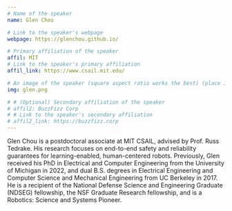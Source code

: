 ```yaml
---
# Name of the speaker
name: Glen Chou

# Link to the speaker's webpage
webpage: https://glenchou.github.io/

# Primary affiliation of the speaker
affil: MIT
# Link to the speaker's primary affiliation
affil_link: https://www.csail.mit.edu/

# An image of the speaker (square aspect ratio works the best) (place in the `assets/img/speakers` directory)
img: glen.png

# # (Optional) Secondary affiliation of the speaker
# affil2: BuzzFizz Corp
# # Link to the speaker's secondary affiliation 
# affil2_link: https://buzzfizz.corp
---
```


<!-- Whatever you write below will show up as the speaker's bio -->

Glen Chou is a postdoctoral associate at MIT CSAIL, advised by Prof. Russ Tedrake. His research focuses on end-to-end safety and reliability guarantees for learning-enabled, human-centered robots. Previously, Glen received his PhD in Electrical and Computer Engineering from the University of Michigan in 2022, and dual B.S. degrees in Electrical Engineering and Computer Science and Mechanical Engineering from UC Berkeley in 2017. He is a recipient of the National Defense Science and Engineering Graduate (NDSEG) fellowship, the NSF Graduate Research fellowship, and is a Robotics: Science and Systems Pioneer.
